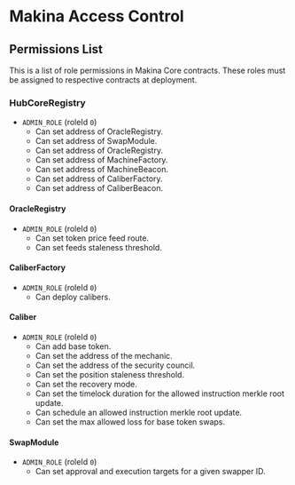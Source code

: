 # Makina Access Control

## Permissions List

This is a list of role permissions in Makina Core contracts. These roles must be assigned to respective contracts at deployment.

### HubCoreRegistry

- `ADMIN_ROLE` (roleId `0`)
  - Can set address of OracleRegistry.
  - Can set address of SwapModule.
  - Can set address of OracleRegistry.
  - Can set address of MachineFactory.
  - Can set address of MachineBeacon.
  - Can set address of CaliberFactory.
  - Can set address of CaliberBeacon.

#### OracleRegistry

- `ADMIN_ROLE` (roleId `0`)
  - Can set token price feed route.
  - Can set feeds staleness threshold.

#### CaliberFactory

- `ADMIN_ROLE` (roleId `0`)
  - Can deploy calibers.

#### Caliber

- `ADMIN_ROLE` (roleId `0`)
  - Can add base token.
  - Can set the address of the mechanic.
  - Can set the address of the security council.
  - Can set the position staleness threshold.
  - Can set the recovery mode.
  - Can set the timelock duration for the allowed instruction merkle root update.
  - Can schedule an allowed instruction merkle root update.
  - Can set the max allowed loss for base token swaps.

#### SwapModule

- `ADMIN_ROLE` (roleId `0`)
  - Can set approval and execution targets for a given swapper ID.
